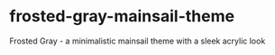 # frosted-gray-mainsail-theme
Frosted Gray - a minimalistic mainsail theme with a sleek acrylic look
